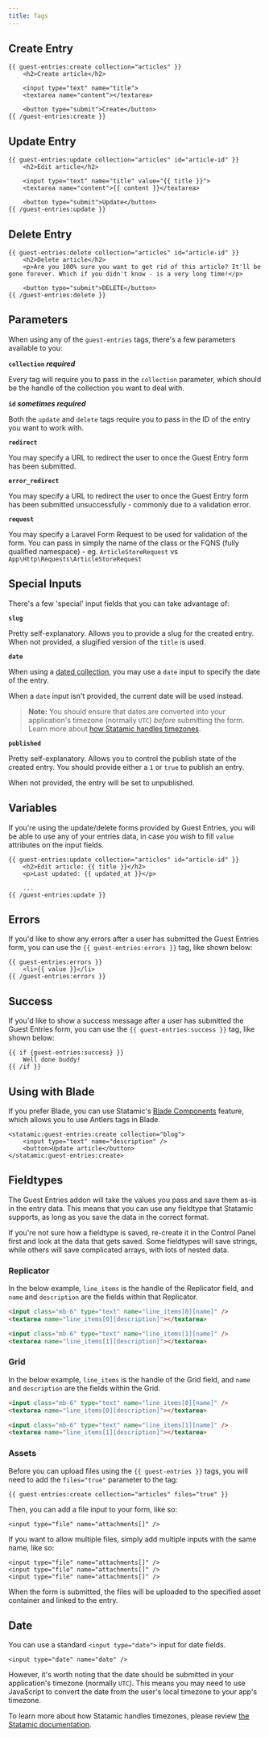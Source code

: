 ```yaml
---
title: Tags
---
```


## Create Entry

```antlers
{{ guest-entries:create collection="articles" }}
    <h2>Create article</h2>

    <input type="text" name="title">
    <textarea name="content"></textarea>

    <button type="submit">Create</button>
{{ /guest-entries:create }}
```

## Update Entry

```antlers
{{ guest-entries:update collection="articles" id="article-id" }}
    <h2>Edit article</h2>

    <input type="text" name="title" value="{{ title }}">
    <textarea name="content">{{ content }}</textarea>

    <button type="submit">Update</button>
{{ /guest-entries:update }}
```

## Delete Entry

```antlers
{{ guest-entries:delete collection="articles" id="article-id" }}
    <h2>Delete article</h2>
    <p>Are you 100% sure you want to get rid of this article? It'll be gone forever. Which if you didn't know - is a very long time!</p>

    <button type="submit">DELETE</button>
{{ /guest-entries:delete }}
```

## Parameters

When using any of the `guest-entries` tags, there's a few parameters available to you:

**`collection` _required_**

Every tag will require you to pass in the `collection` parameter, which should be the handle of the collection you want to deal with.

**`id` _sometimes required_**

Both the `update` and `delete` tags require you to pass in the ID of the entry you want to work with.

**`redirect`**

You may specify a URL to redirect the user to once the Guest Entry form has been submitted.

**`error_redirect`**

You may specify a URL to redirect the user to once the Guest Entry form has been submitted unsuccessfully - commonly due to a validation error.

**`request`**

You may specify a Laravel Form Request to be used for validation of the form. You can pass in simply the name of the class or the FQNS (fully qualified namespace) - eg. `ArticleStoreRequest` vs `App\Http\Requests\ArticleStoreRequest`

## Special Inputs

There's a few 'special' input fields that you can take advantage of:

**`slug`**

Pretty self-explanatory. Allows you to provide a slug for the created entry. When not provided, a slugified version of the `title` is used.

**`date`**

When using a [dated collection](https://statamic.dev/collections#dates), you may use a `date` input to specify the date of the entry. 

When a `date` input isn't provided, the current date will be used instead.

> **Note:** You should ensure that dates are converted into your application's timezone (normally `UTC`) *before* submitting the form. Learn more about [how Statamic handles timezones](https://statamic.dev/tips/timezones).

**`published`**

Pretty self-explanatory. Allows you to control the publish state of the created entry. You should provide either a `1` or `true` to publish an entry.

When not provided, the entry will be set to unpublished.

## Variables

If you're using the update/delete forms provided by Guest Entries, you will be able to use any of your entries data, in case you wish to fill `value` attributes on the input fields.

```antlers
{{ guest-entries:update collection="articles" id="article-id" }}
    <h2>Edit article: {{ title }}</h2>
    <p>Last updated: {{ updated_at }}</p>

    ...
{{ /guest-entries:update }}
```

## Errors

If you'd like to show any errors after a user has submitted the Guest Entries form, you can use the `{{ guest-entries:errors }}` tag, like shown below:

```antlers
{{ guest-entries:errors }}
    <li>{{ value }}</li>
{{ /guest-entries:errors }}
```

## Success

If you'd like to show a success message after a user has submitted the Guest Entries form, you can use the `{{ guest-entries:success }}` tag, like shown below:

```antlers
{{ if {guest-entries:success} }}
    Well done buddy!
{{ /if }}
```

## Using with Blade

If you prefer Blade, you can use Statamic's [Blade Components](https://statamic.dev/blade#using-antlers-blade-components) feature, which allows you to use Antlers tags in Blade.

```blade
<statamic:guest-entries:create collection="blog">
    <input type="text" name="description" />
    <button>Update article</button>
</statamic:guest-entries:create>
```

## Fieldtypes

The Guest Entries addon will take the values you pass and save them as-is in the entry data. This means that you can use any fieldtype that Statamic supports, as long as you save the data in the correct format.

If you're not sure how a fieldtype is saved, re-create it in the Control Panel first and look at the data that gets saved. Some fieldtypes will save strings, while others will save complicated arrays, with lots of nested data.

### Replicator

In the below example, `line_items` is the handle of the Replicator field, and `name` and `description` are the fields within that Replicator.

```html
<input class="mb-6" type="text" name="line_items[0][name]" />
<textarea name="line_items[0][description]"></textarea>

<input class="mb-6" type="text" name="line_items[1][name]" />
<textarea name="line_items[1][description]"></textarea>
```

### Grid

In the below example, `line_items` is the handle of the Grid field, and `name` and `description` are the fields within the Grid.

```html
<input class="mb-6" type="text" name="line_items[0][name]" />
<textarea name="line_items[0][description]"></textarea>

<input class="mb-6" type="text" name="line_items[1][name]" />
<textarea name="line_items[1][description]"></textarea>
```

### Assets

Before you can upload files using the `{{ guest-entries }}` tags, you will need to add the `files="true"` parameter to the tag:

```antlers
{{ guest-entries:create collection="articles" files="true" }}
```

Then, you can add a file input to your form, like so:

```antlers
<input type="file" name="attachments[]" />
```

If you want to allow multiple files, simply add multiple inputs with the same name, like so:

```antlers
<input type="file" name="attachments[]" />
<input type="file" name="attachments[]" />
<input type="file" name="attachments[]" />
```

When the form is submitted, the files will be uploaded to the specified asset container and linked to the entry.

## Date

You can use a standard `<input type="date">` input for date fields.

```antlers
<input type="date" name="date" />
```

However, it's worth noting that the date should be submitted in your application's timezone (normally `UTC`). This means you may need to use JavaScript to convert the date from the user's local timezone to your app's timezone.

To learn more about how Statamic handles timezones, please review [the Statamic documentation](https://statamic.dev/tips/timezones).
